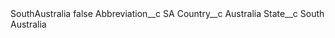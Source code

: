 <?xml version="1.0" encoding="UTF-8"?>
<CustomMetadata xmlns="http://soap.sforce.com/2006/04/metadata" xmlns:xsi="http://www.w3.org/2001/XMLSchema-instance" xmlns:xsd="http://www.w3.org/2001/XMLSchema">
    <label>SouthAustralia</label>
    <protected>false</protected>
    <values>
        <field>Abbreviation__c</field>
        <value xsi:type="xsd:string">SA</value>
    </values>
    <values>
        <field>Country__c</field>
        <value xsi:type="xsd:string">Australia</value>
    </values>
    <values>
        <field>State__c</field>
        <value xsi:type="xsd:string">South Australia</value>
    </values>
</CustomMetadata>
